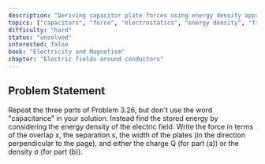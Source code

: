 ```yaml
---
description: "Deriving capacitor plate forces using energy density approach"
topics: ["capacitors", "force", "electrostatics", "energy density", "field methods"]
difficulty: "hard"
status: "unsolved"
interested: false
book: "Electricity and Magnetism"
chapter: "Electric fields around conductors"
---
```


## Problem Statement
Repeat the three parts of Problem 3.26, but don't use the word "capacitance" in your solution. Instead find the stored energy by considering the energy density of the electric field. Write the force in terms of the overlap x, the separation s, the width of the plates (in the direction perpendicular to the page), and either the charge Q (for part (a)) or the density σ (for part (b)).